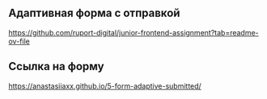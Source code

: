 ## Адаптивная форма с отправкой

<https://github.com/ruport-digital/junior-frontend-assignment?tab=readme-ov-file>

## Ссылка на форму

<https://anastasiiaxx.github.io/5-form-adaptive-submitted/>
